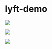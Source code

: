 # lyft-demo


![](http://i63.tinypic.com/15ezdbl.png)


![](http://i66.tinypic.com/j14psi.jpg)


![](http://i66.tinypic.com/2lsjin7.jpg)



